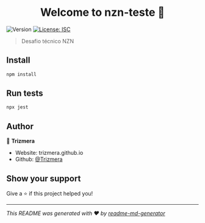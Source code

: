 <h1 align="center">Welcome to nzn-teste 👋</h1>
<p>
  <img alt="Version" src="https://img.shields.io/badge/version-1.0.0-blue.svg?cacheSeconds=2592000" />
  <a href="#" target="_blank">
    <img alt="License: ISC" src="https://img.shields.io/badge/License-ISC-yellow.svg" />
  </a>
</p>

> Desafio técnico NZN

## Install

```sh
npm install
```

## Run tests

```sh
npx jest
```

## Author

👤 **Trizmera**

* Website: trizmera.github.io
* Github: [@Trizmera](https://github.com/Trizmera)

## Show your support

Give a ⭐️ if this project helped you!

***
_This README was generated with ❤️ by [readme-md-generator](https://github.com/kefranabg/readme-md-generator)_
